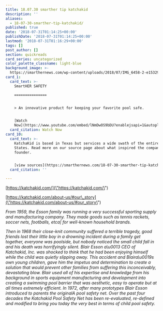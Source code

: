 ```yaml
---
title: 18.07.30 smarther tip katchakid
description: ''
aliases:
  - 18-07-30-smarther-tip-katchakid/
published: true
date: '2018-07-31T01:14:25+00:00'
publishDate: '2018-07-31T01:14:25+00:00'
lastmod: '2018-07-31T01:16:29+00:00'
tags: []
post_author: []
section: quickreads
card_series: uncategorized
color_palette_classname: light-blue
background_image: >-
  https://smarthernews.com/wp-content/uploads/2018/07/IMG_6458-2-e1532999214779-scaled.jpg
card_1:
  card_text: >-
    SmartHER SAFETY

    ===============


    > An innovative product for keeping your favorite pool safe.


    [Watch
    Now](https://www.youtube.com/embed/lNmDwOS9bDU?enablejsapi=1&autoplay=1&rel=0)
  card_citation: Watch Now
card_10:
  card_text: >-
    KatchaKid is based in Texas but services a wide swath of the entire United
    States. Read more on our source page about what inspired the company's
    founder.


    [view sources](https://smarthernews.com/18-07-30-smarther-tip-katchakid/)
  card_citation: ''

---
```

[https://katchakid.com/](\"https://katchakid.com/\")

[https://katchakid.com/about-us/#our\_story](\"https://katchakid.com/about-us/#our_story\")

_From 1959, the Esson family was running a very successful sporting supply and manufacturing company. They made goods such as tennis rackets, soccer nets, footballs, etca| for well-known household brands._

_Then in 1968 their close-knit community suffered a terrible tragedy, good friends lost their little boy in a drowning incident during a family get together, everyone was poolside, but nobody noticed the small child fall in and his death was horrifyingly silent. Blair Esson a\\u0013 CEO of Katchakid, Inc. was shocked to think that he had been enjoying himself while the child was quietly slipping away. This accident and Blaira\\u0019s own young children, gave him the impetus and determination to create a solution that would prevent other families from suffering this inconceivably, devastating blow. Blair used all of his expertise and knowledge from his background in sports equipment manufacturing and development into creating a swimming pool barrier that was aesthetic, easy to operate but at all times extremely efficient. In 1972, after many prototypes Blair Esson introduced to parents the originalA pool safety net. Over the past four decades the Katchakid Pool Safety Net has been re-evaluated, re-defined and modified to bring you today the very best in terms of child pool safety._